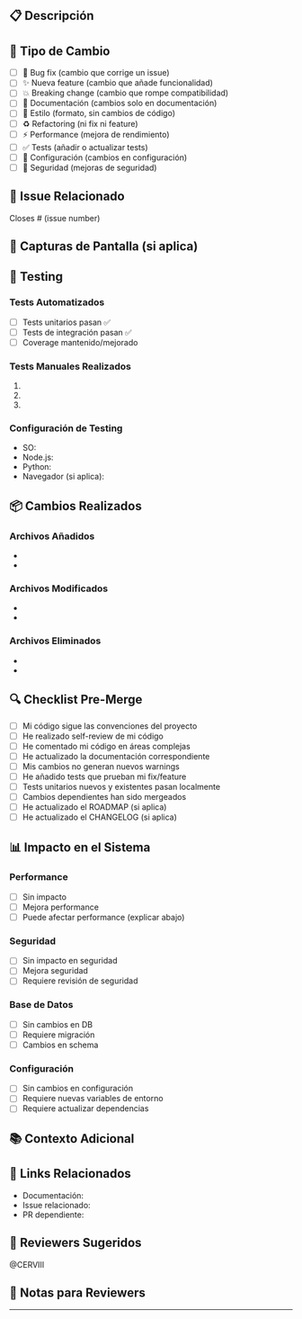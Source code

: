 ## 📋 Descripción

<!-- Describe los cambios realizados en este PR de forma clara y concisa -->



## 🎯 Tipo de Cambio

<!-- Marca con una X las opciones que apliquen -->

- [ ] 🐛 Bug fix (cambio que corrige un issue)
- [ ] ✨ Nueva feature (cambio que añade funcionalidad)
- [ ] 💥 Breaking change (cambio que rompe compatibilidad)
- [ ] 📝 Documentación (cambios solo en documentación)
- [ ] 🎨 Estilo (formato, sin cambios de código)
- [ ] ♻️ Refactoring (ni fix ni feature)
- [ ] ⚡ Performance (mejora de rendimiento)
- [ ] ✅ Tests (añadir o actualizar tests)
- [ ] 🔧 Configuración (cambios en configuración)
- [ ] 🔐 Seguridad (mejoras de seguridad)

## 🔗 Issue Relacionado

<!-- Si este PR cierra un issue, indica cuál -->

Closes # (issue number)

## 📸 Capturas de Pantalla (si aplica)

<!-- Añade capturas de pantalla si hay cambios visuales -->



## 🧪 Testing

<!-- Describe las pruebas realizadas -->

### Tests Automatizados
- [ ] Tests unitarios pasan ✅
- [ ] Tests de integración pasan ✅
- [ ] Coverage mantenido/mejorado

### Tests Manuales Realizados
<!-- Describe los pasos para verificar los cambios -->

1. 
2. 
3. 

### Configuración de Testing
<!-- Describe el entorno donde se probó -->

- SO: 
- Node.js: 
- Python: 
- Navegador (si aplica): 

## 📦 Cambios Realizados

<!-- Lista detallada de cambios -->

### Archivos Añadidos
- 
- 

### Archivos Modificados
- 
- 

### Archivos Eliminados
- 
- 

## 🔍 Checklist Pre-Merge

<!-- Verifica estos items antes de solicitar review -->

- [ ] Mi código sigue las convenciones del proyecto
- [ ] He realizado self-review de mi código
- [ ] He comentado mi código en áreas complejas
- [ ] He actualizado la documentación correspondiente
- [ ] Mis cambios no generan nuevos warnings
- [ ] He añadido tests que prueban mi fix/feature
- [ ] Tests unitarios nuevos y existentes pasan localmente
- [ ] Cambios dependientes han sido mergeados
- [ ] He actualizado el ROADMAP (si aplica)
- [ ] He actualizado el CHANGELOG (si aplica)

## 📊 Impacto en el Sistema

<!-- Evalúa el impacto de los cambios -->

### Performance
- [ ] Sin impacto
- [ ] Mejora performance
- [ ] Puede afectar performance (explicar abajo)

### Seguridad
- [ ] Sin impacto en seguridad
- [ ] Mejora seguridad
- [ ] Requiere revisión de seguridad

### Base de Datos
- [ ] Sin cambios en DB
- [ ] Requiere migración
- [ ] Cambios en schema

### Configuración
- [ ] Sin cambios en configuración
- [ ] Requiere nuevas variables de entorno
- [ ] Requiere actualizar dependencias

## 📚 Contexto Adicional

<!-- Cualquier información adicional relevante -->



## 🔗 Links Relacionados

<!-- Enlaces a documentación, issues, PRs relacionados, etc. -->

- Documentación: 
- Issue relacionado: 
- PR dependiente: 

## 👥 Reviewers Sugeridos

<!-- Menciona a quienes deberían revisar este PR -->

@CERVIII

## 📝 Notas para Reviewers

<!-- Aspectos específicos donde necesitas feedback -->



---

<!-- 
Template version: 1.0
Project: Pokemon MCP + AP2 Marketplace
-->
